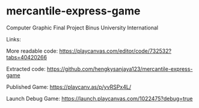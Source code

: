 # mercantile-express-game
Computer Graphic Final Project Binus University International


Links:

More readable code:
https://playcanvas.com/editor/code/732532?tabs=40420266

Extracted code:
https://github.com/hengkysanjaya123/mercantile-express-game

Published Game:
https://playcanv.as/p/yvRSPx4L/

Launch Debug Game:
https://launch.playcanvas.com/1022475?debug=true
